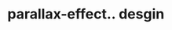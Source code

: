 # parallax-effect.. desgin                                                                                                                                                                                                                                                                                                                                                                             
